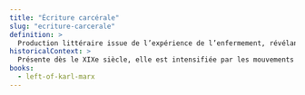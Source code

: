 ```yaml
---
title: "Écriture carcérale"
slug: "ecriture-carcerale"
definition: >
  Production littéraire issue de l’expérience de l’enfermement, révélant l’aliénation et la politisation du vécu répressif.
historicalContext: >
  Présente dès le XIXe siècle, elle est intensifiée par les mouvements radicaux du XXe siècle. L’œuvre de Jones s’inscrit dans le maccarthysme.
books:
  - left-of-karl-marx
---
```

